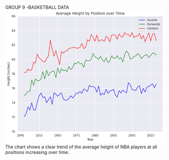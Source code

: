 GROUP 9 -BASKETBALL DATA
![](images/chart3a.png)
The chart shows a clear trend of the average height of NBA players at all positions increasing over time.

